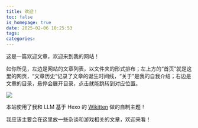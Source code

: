 ```yaml
---
title: 欢迎！
toc: false
is_homepage: true
date: 2025-02-06 10:25:53
tags:
categories:
---
```


这是一篇欢迎文章，欢迎来到我的网站！

如你所见，左边是网站的文章列表，以文件夹的形式排布；左上方的“首页”就是这里的网页，“文章历史”记录了文章的诞生时间线，“关于”是我的自我介绍；右边是文章的目录，悬停会展开目录，点击就能跳转到对应位置。

![](/images/欢迎/不套娃.png)

本站使用了我和 LLM 基于 Hexo 的 [Wikitten](https://github.com/zthxxx/hexo-theme-Wikitten) 做的自制主题！

我应该主要会在这里放一些杂谈和游戏相关的文章，欢迎来看！
